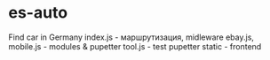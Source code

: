 # es-auto
Find car in Germany
index.js - маршрутизация, midleware
ebay.js, mobile.js - modules & pupetter 
tool.js - test pupetter
static - frontend
